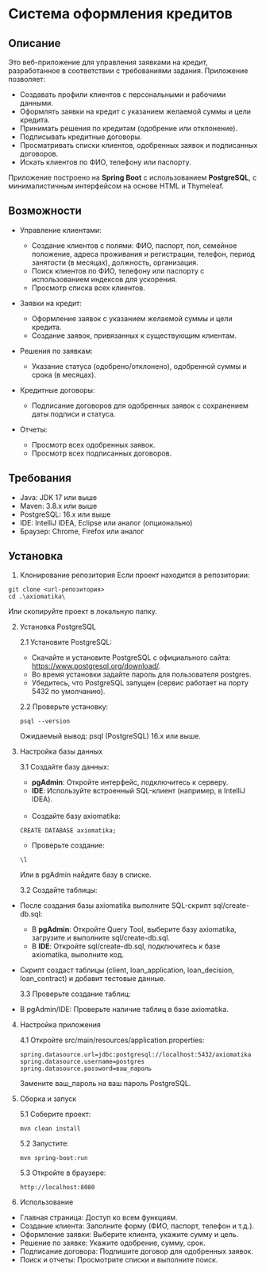 # Система оформления кредитов
## Описание
Это веб-приложение для управления заявками на кредит, разработанное в соответствии с требованиями задания. Приложение позволяет:

- Создавать профили клиентов с персональными и рабочими данными.
- Оформлять заявки на кредит с указанием желаемой суммы и цели кредита.
- Принимать решения по кредитам (одобрение или отклонение).
- Подписывать кредитные договоры.
- Просматривать списки клиентов, одобренных заявок и подписанных договоров.
- Искать клиентов по ФИО, телефону или паспорту.

Приложение построено на **Spring Boot** с использованием **PostgreSQL**, с минималистичным интерфейсом на основе HTML и Thymeleaf.

## Возможности

* Управление клиентами:
    - Создание клиентов с полями: ФИО, паспорт, пол, семейное положение, адреса проживания и регистрации, телефон, период занятости (в месяцах), должность, организация.
    - Поиск клиентов по ФИО, телефону или паспорту с использованием индексов для ускорения.
    - Просмотр списка всех клиентов.

* Заявки на кредит:
    - Оформление заявок с указанием желаемой суммы и цели кредита.
    - Создание заявок, привязанных к существующим клиентам.

* Решения по заявкам:
    - Указание статуса (одобрено/отклонено), одобренной суммы и срока (в месяцах).

* Кредитные договоры:
    - Подписание договоров для одобренных заявок с сохранением даты подписи и статуса.

* Отчеты:
    - Просмотр всех одобренных заявок.
    - Просмотр всех подписанных договоров.

## Требования

- Java: JDK 17 или выше
- Maven: 3.8.x или выше
- PostgreSQL: 16.x или выше
- IDE: IntelliJ IDEA, Eclipse или аналог (опционально)
- Браузер: Chrome, Firefox или аналог

## Установка
1. Клонирование репозитория
   Если проект находится в репозитории:
```
git clone <url-репозитория>
cd .\axiomatika\
```

Или скопируйте проект в локальную папку.

2. Установка PostgreSQL

   2.1 Установите PostgreSQL:
    - Скачайте и установите PostgreSQL с официального сайта: https://www.postgresql.org/download/.
    - Во время установки задайте пароль для пользователя postgres.
    - Убедитесь, что PostgreSQL запущен (сервис работает на порту 5432 по умолчанию).

   2.2 Проверьте установку:
    ```
    psql --version
    ```
   Ожидаемый вывод: psql (PostgreSQL) 16.x или выше.

3. Настройка базы данных

   3.1 Создайте базу данных:

    * **pgAdmin**: Откройте интерфейс, подключитесь к серверу.
    * **IDE**: Используйте встроенный SQL-клиент (например, в IntelliJ IDEA).

    </br>

    - Создайте базу axiomatika:
    ```
    CREATE DATABASE axiomatika;
    ```

    - Проверьте создание:
    ```
    \l
    ```

   Или в pgAdmin найдите базу в списке.


    3.2 Создайте таблицы:

* После создания базы axiomatika выполните SQL-скрипт sql/create-db.sql:

    * В **pgAdmin**: Откройте Query Tool, выберите базу axiomatika, загрузите и выполните sql/create-db.sql.
    * В **IDE**: Откройте sql/create-db.sql, подключитесь к базе axiomatika, выполните код.

* Скрипт создаст таблицы (client, loan_application, loan_decision, loan_contract) и добавит тестовые данные.


    3.3 Проверьте создание таблиц:

* В pgAdmin/IDE: Проверьте наличие таблиц в базе axiomatika.

4. Настройка приложения

   4.1 Откройте src/main/resources/application.properties:
    ```
    spring.datasource.url=jdbc:postgresql://localhost:5432/axiomatika
    spring.datasource.username=postgres
    spring.datasource.password=ваш_пароль
    ```
   Замените ваш_пароль на ваш пароль PostgreSQL.

5. Сборка и запуск

   5.1 Соберите проект:
    ```
    mvn clean install
    ```
   5.2 Запустите:
    ```
    mvn spring-boot:run
    ```

   5.3 Откройте в браузере:
    ```
    http://localhost:8080
    ```

6. Использование

- Главная страница: Доступ ко всем функциям.
- Создание клиента: Заполните форму (ФИО, паспорт, телефон и т.д.).
- Оформление заявки: Выберите клиента, укажите сумму и цель.
- Решение по заявке: Укажите одобрение, сумму, срок.
- Подписание договора: Подпишите договор для одобренных заявок.
- Поиск и отчеты: Просмотрите списки и выполните поиск.
